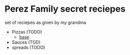 # Perez Family secret reciepes

set of reciepes as given by my grandma 

- Pizzas (TODO)
   - [base](.pizzas/base.md)
- Sauces (TOD)
- spreads (TODO)
